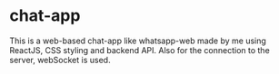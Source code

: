 # chat-app
This is a web-based chat-app like whatsapp-web made by me using ReactJS, CSS styling and backend API. 
Also for the connection to the server, webSocket is used.
